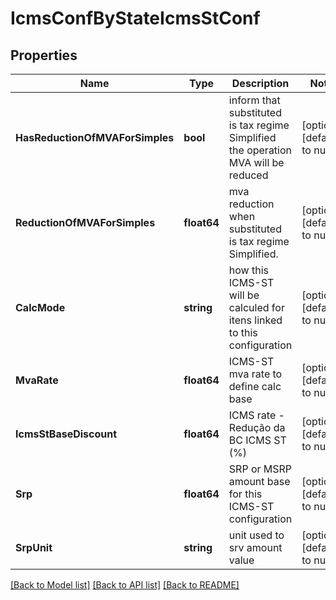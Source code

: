 # IcmsConfByStateIcmsStConf

## Properties
Name | Type | Description | Notes
------------ | ------------- | ------------- | -------------
**HasReductionOfMVAForSimples** | **bool** | inform that substituted is tax regime Simplified the operation MVA will be reduced | [optional] [default to null]
**ReductionOfMVAForSimples** | **float64** | mva reduction when substituted is tax regime Simplified. | [optional] [default to null]
**CalcMode** | **string** | how this ICMS-ST will be calculed for itens linked to this configuration | [optional] [default to null]
**MvaRate** | **float64** | ICMS-ST mva rate to define calc base | [optional] [default to null]
**IcmsStBaseDiscount** | **float64** | ICMS rate - Redução da BC ICMS ST (%) | [optional] [default to null]
**Srp** | **float64** | SRP or MSRP amount base for this ICMS-ST configuration | [optional] [default to null]
**SrpUnit** | **string** | unit used to srv amount value | [optional] [default to null]

[[Back to Model list]](../README.md#documentation-for-models) [[Back to API list]](../README.md#documentation-for-api-endpoints) [[Back to README]](../README.md)


